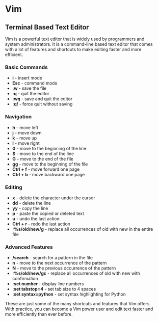 # Vim 
## Terminal Based Text Editor

Vim is a powerful text editor that is widely used by programmers and system administrators. It is a command-line based text editor that comes with a lot of features and shortcuts to make editing faster and more efficient.

### Basic Commands

-   **i** - insert mode
-   **Esc** - command mode
-   **:w** - save the file
-   **:q** - quit the editor
-   **:wq** - save and quit the editor
-   **:q!** - force quit without saving

### Navigation

-   **h** - move left
-   **j** - move down
-   **k** - move up
-   **l** - move right
-   **0** - move to the beginning of the line
-   **$** - move to the end of the line
-   **G** - move to the end of the file
-   **gg** - move to the beginning of the file
-   **Ctrl + f** - move forward one page
-   **Ctrl + b** - move backward one page

### Editing

-   **x** - delete the character under the cursor
-   **dd** - delete the line
-   **yy** - copy the line
-   **p** - paste the copied or deleted text
-   **u** - undo the last action
-   **Ctrl + r** - redo the last action
-   **:%s/old/new/g** - replace all occurrences of old with new in the entire file

### Advanced Features

-   **/search** - search for a pattern in the file
-   **n** - move to the next occurrence of the pattern
-   **N** - move to the previous occurrence of the pattern
-   **:%s/old/new/gc** - replace all occurrences of old with new with confirmation
-   **:set number** - display line numbers
-   **:set tabstop=4** - set tab size to 4 spaces
-   **:set syntax=python** - set syntax highlighting for Python

These are just some of the many shortcuts and features that Vim offers. With practice, you can become a Vim power user and edit text faster and more efficiently than ever before.